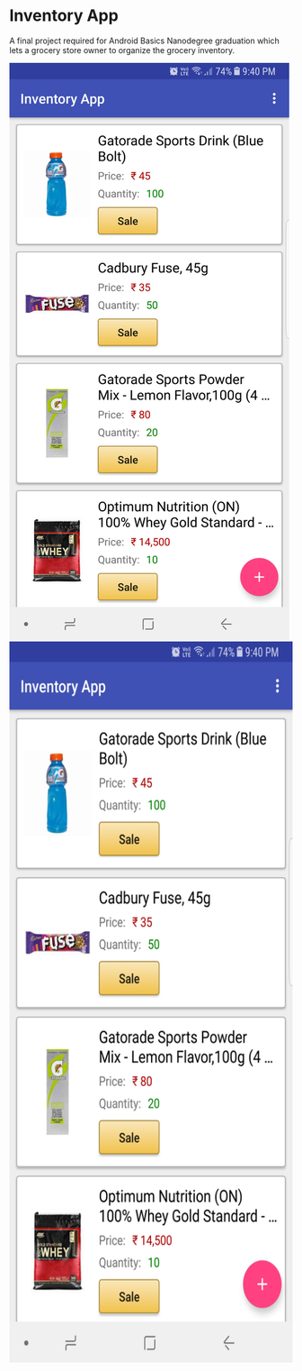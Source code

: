 # Inventory App

A final project required for Android Basics Nanodegree graduation which lets a grocery store owner to organize the grocery inventory.

![Screenshot](https://raw.githubusercontent.com/hrishikesh-kadam/inventory-app/master/screenshots/Screenshot_inventory_App.jpg)
<img src="https://raw.githubusercontent.com/hrishikesh-kadam/inventory-app/master/screenshots/Screenshot_inventory_App.jpg" width="720" height="1280">